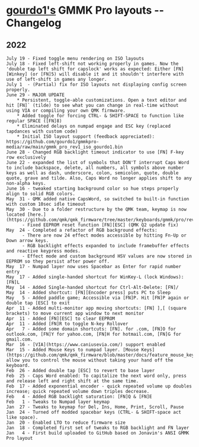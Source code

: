 # [gourdo1's](mailto:gourdo1@outlook.com) GMMK Pro layouts -- Changelog

## 2022

    July 19 - Fixed toggle menu rendering on ISO layouts
    July 18 - Fixed left-shift not working properly in games. Now the 'double tap left shift for capslock' works as expected: Either [FN][Winkey] (or [FN]5) will disable it and it shouldn't interfere with use of left-shift in games any longer. 
    July 1  - (Partial) fix for ISO layouts not displaying config screen properly.
    June 29 - MAJOR UPDATE
        * Persistent, toggle-able customizations. Open a text editor and hit [FN]` (tilde) to see what you can change in real-time without using VIA or compiling your own QMK firmware.
        * Added toggle for forcing CTRL- & SHIFT-SPACE to function like regular SPACE ([FN]8)
        * Eliminated delays on numpad engage and ESC key (replaced tapdances with custom code)
        * Initial ISO layout support (feedback appreciated): https://github.com/gourdo1/gmmkpro-media/raw/main/gmmk_pro_rev1_iso_gourdo1.bin
    June 28 - Changed RGB backlight timeout indicator to use [FN] F-key row exclusively
    June 22 - expanded the list of symbols that DON'T interrupt Caps Word to include backspace, delete, all numbers, all symbols above number keys as well as dash, underscore, colon, semicolon, quote, double quote, grave and tilde. Also, Caps Word no longer applies shift to any non-alpha keys.
    June 16 - tweaked starting background color so hue steps properly align to solid RGB colors.
    May  31 - QMK added native CapsWord, so switched to built-in function with custom 10sec idle timeout
    May  30 - Due to a folder restructure by the QMK team, keymap is now located [here.](https://github.com/qmk/qmk_firmware/tree/master/keyboards/gmmk/pro/rev1/ansi/keymaps/gourdo1)
          - Fixed EEPROM reset function [FN][ESC] (QMK Q2 update fix)
    May  24 - Completed a refactor of RGB background effects:
          - There are now 24 effect modes accessible by hitting Fn-Up or Down arrow keys.
          - RGB backlight effects expanded to include framebuffer effects and reactive keypress modes.
          - Effect mode and custom background HSV values are now stored in EEPROM so they persist after power off.
    May  17 - Numpad layer now uses Spacebar as Enter for rapid number entry
    May  17 - Added single-handed shortcut for WinKey-L (lock Windows): [FN]L
    May  14 - Added Single-handed shortcut for Ctrl-Alt-Delete: [FN]/
    May  14 - Added shortcut: [FN][Encoder press] puts PC to Sleep
    May   5 - Added paddle game; Accessible via [FN]P. Hit [FN]P again or double tap [ESC] to exit
    Apr  11 - Added multi-monitor app moving shortcuts: [FN] ],[ (square brackets) to move current app window to next monitor
    Apr  11 - Added [FN][ESC] to clear EEPROM
    Apr  11 - Added [FN]R to toggle N-key Rollover
    Apr   7 - Added some domain shortcuts: [FN]. for .com, [FN]O for outlook.com, [FN]Y for yahoo.com, [FN]H for hotmail.com, [FN]G for gmail.com.
    Mar  16 - [VIA](https://www.caniusevia.com/) support enabled
    Mar  15 - Added Mouse Keys to numpad layer. [Mouse Keys](https://github.com/qmk/qmk_firmware/blob/master/docs/feature_mouse_keys.md) allow you to control the mouse without taking your hand off the keyboard.
    Feb  26 - Added double tap [ESC] to revert to base layer
    Feb  25 - Caps Word enabled: To capitalize the next word only, press and release left and right shift at the same time.
    Feb  17 - Added exponential encoder - quick repeated volume up doubles increase; quick repeated volume down triples decrease.
    Feb   4 - Added RGB backlight saturation: [FN]Q & [FN]E
    Feb   1 - Tweaks to Numpad layer keymap
    Jan  27 - Tweaks to keymap for Del, Ins, Home, Print, Scroll, Pause
    Jan  24 - Turned off modded spacebar keys (CTRL- & SHIFT-space act like space).
    Jan  20 - Enabled LTO to reduce firmware size
    Jan  18 - Completed first set of tweaks to RGB backlight and FN layer
    Jan   4 - First build uploaded to GitHub based on Jonavin's ANSI GMMK Pro layout